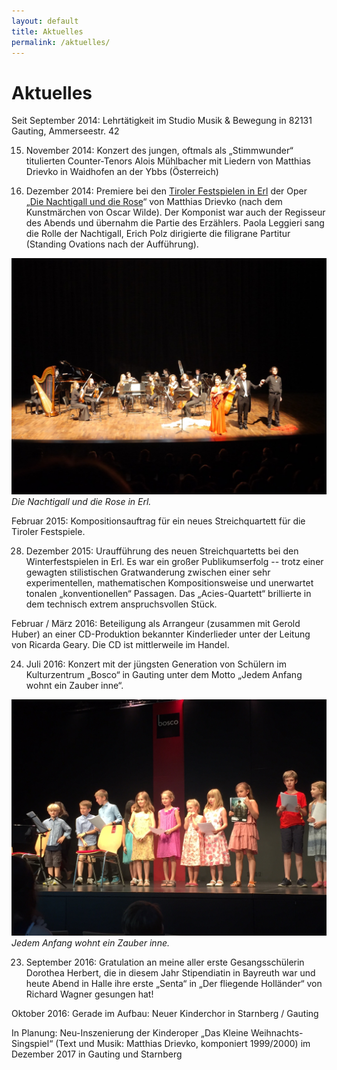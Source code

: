 ```yaml
---
layout: default
title: Aktuelles
permalink: /aktuelles/
---
```


Aktuelles
=========


Seit September 2014:
Lehrtätigkeit im Studio Musik & Bewegung in 82131 Gauting, Ammerseestr. 42

15. November 2014:
Konzert des jungen, oftmals als „Stimmwunder“ titulierten Counter-Tenors Alois Mühlbacher
mit Liedern von Matthias Drievko in Waidhofen an der Ybbs (Österreich)

30. Dezember 2014: Premiere bei den [Tiroler Festspielen in Erl][Tiroler Festspiele Erl]
der Oper „[Die Nachtigall und die Rose](/werke)“ von Matthias Drievko
(nach dem Kunstmärchen von Oscar Wilde).
Der Komponist war auch der Regisseur des Abends und übernahm die Partie des Erzählers.
Paola Leggieri sang die Rolle der Nachtigall,
Erich Polz dirigierte die filigrane Partitur (Standing Ovations nach der Aufführung).

![](/assets/2014-12-30-erl.jpg)
*Die Nachtigall und die Rose in Erl.*

Februar 2015: Kompositionsauftrag für ein neues Streichquartett für die Tiroler Festspiele.

28. Dezember 2015: Uraufführung des neuen Streichquartetts bei den Winterfestspielen in Erl.
Es war ein großer Publikumserfolg -- trotz einer gewagten stilistischen
Gratwanderung zwischen einer sehr experimentellen, mathematischen Kompositionsweise und
unerwartet tonalen „konventionellen“ Passagen.
Das „Acies-Quartett“ brillierte in dem technisch extrem anspruchsvollen Stück.

Februar / März 2016: Beteiligung als Arrangeur (zusammen mit Gerold Huber) an
einer CD-Produktion bekannter Kinderlieder unter der Leitung von Ricarda Geary.
Die CD ist mittlerweile im Handel.

24. Juli 2016: Konzert mit der jüngsten Generation von Schülern
im Kulturzentrum „Bosco“ in Gauting unter dem Motto
„Jedem Anfang wohnt ein Zauber inne“.

![](/assets/2016-07-24-gauting-bild.jpg)
*Jedem Anfang wohnt ein Zauber inne.*

23. September 2016: Gratulation an meine aller erste Gesangsschülerin Dorothea Herbert,
die in diesem Jahr Stipendiatin in Bayreuth war und heute Abend in Halle
ihre erste „Senta“ in „Der fliegende Holländer“ von Richard Wagner gesungen hat!

Oktober 2016: Gerade im Aufbau: Neuer Kinderchor in Starnberg / Gauting

In Planung: Neu-Inszenierung der Kinderoper „Das Kleine Weihnachts-Singspiel“
(Text und Musik: Matthias Drievko, komponiert 1999/2000)
im Dezember 2017 in Gauting und Starnberg


[Tiroler Festspiele Erl]: www.tiroler-festspiele.at
